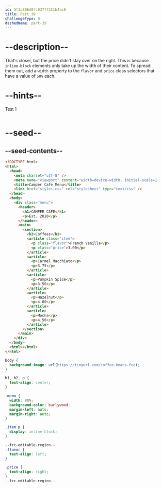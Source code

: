 ```yaml
---
id: 5f3c866d0fc037f7311b4ac8
title: Part 39
challengeType: 0
dashedName: part-39
---
```


# --description--

That's closer, but the price didn't stay over on the right. This is because `inline-block` elements only take up the width of their content. To spread them out, add a `width` property to the `flavor` and `price` class selectors that have a value of `50%` each.

# --hints--

Test 1

```js

```

# --seed--

## --seed-contents--

```html
<!DOCTYPE html>
<html>
  <head>
    <meta charset="utf-8" />
    <meta name="viewport" content="width=device-width, initial-scale=1.0" />
    <title>Camper Cafe Menu</title>
    <link href="styles.css" rel="stylesheet" type="text/css" />
  </head>
  <body>
    <div class="menu">
      <header>
        <h1>CAMPER CAFE</h1>
        <p>Est. 2020</p>
      </header>
      <main>
        <section>
          <h2>Coffees</h2>
          <article class="item">
            <p class="flavor">French Vanilla</p>
            <p class="price">3.00</p>
          </article>
          <article>
            <p>Carmel Macchiato</p>
            <p>3.75</p>
          </article>
          <article>
            <p>Pumpkin Spice</p>
            <p>3.50</p>
          </article>
          <article>
            <p>Hazelnut</p>
            <p>4.00</p>
          </article>
          <article>
            <p>Mocha</p>
            <p>4.50</p>
          </article>
        </section>
      </main>
    </div>
  </body>
  <html></html>
</html>
```

```css
body {
  background-image: url(https://tinyurl.com/coffee-beans-fcc);
}

h1, h2, p {
  text-align: center;
}

.menu {
  width: 80%;
  background-color: burlywood;
  margin-left: auto;
  margin-right: auto;
}

.item p {
  display: inline-block;
}

--fcc-editable-region--
.flavor {
  text-align: left;
}

.price {
  text-align: right;
}
--fcc-editable-region--
```
